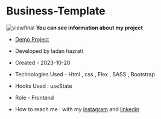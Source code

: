 # Business-Template
![viewfinal](https://github.com/ladan-hazrati-web/business-template/assets/119695832/b75ac888-9e39-486a-8fb6-cdfc7088fb5d)
**You can see information about my project**

- [Demo Project]( https://ladan-hazrati-web.github.io/business-template/)

- Developed by ladan hazrati

- Created - 2023-10-20

- Technologies Used - Html , css , Flex , SASS , Bootstrap

- Hooks Used : useState 

- Role - Frontend

- How to reach me : with my [instagram](https://www.instagram.com/ladan_hazrati_web) and [linkedin](https://www.linkedin.com/in/ladan-hazrati-web)
